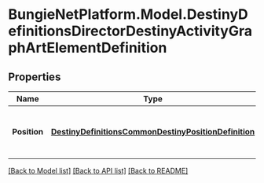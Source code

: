 # BungieNetPlatform.Model.DestinyDefinitionsDirectorDestinyActivityGraphArtElementDefinition
## Properties

Name | Type | Description | Notes
------------ | ------------- | ------------- | -------------
**Position** | [**DestinyDefinitionsCommonDestinyPositionDefinition**](DestinyDefinitionsCommonDestinyPositionDefinition.md) | The position on the map of the art element. | [optional] 

[[Back to Model list]](../README.md#documentation-for-models) [[Back to API list]](../README.md#documentation-for-api-endpoints) [[Back to README]](../README.md)

